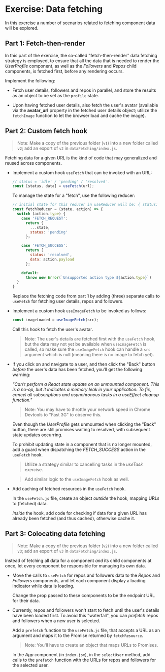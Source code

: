 # Exercise: Data fetching

In this exercise a number of scenarios related to fetching component data will be explored.

## Part 1: Fetch-then-render

In this part of the exercise, the so-called "fetch-then-render" data fetching strategy is employed, to ensure that all the data that is needed to render the _UserProfile_ component, as well as the _Followers_ and _Repos_ child components, is fetched first, before any rendering occurs.

Implement the following:

* Fetch user details, followers and repos in parallel, and store the results as an object to be set as the `profile` state.

* Upon having fetched user details, also fetch the user's avatar (available via the __avatar_url__ property in the fetched user details object; utilize the `fetchImage` function to let the browser load and cache the image).

## Part 2: Custom fetch hook

> Note: Make a copy of the previous folder (`v1`) into a new folder called `v2`; add an export of `v2` in `dataFetching/index.js`.

Fetching data for a given URL is the kind of code that may generalized and reused across components.

* Implement a custom hook `useFetch` that can be invoked with an URL:

  ```javascript
  // status = 'idle' / 'pending' / 'resolved'.
  const [status, data] = useFetch(url);
  ```

  To manage the state for a "fetch", use the following reducer:

  ```javascript
  // initial state for this reducer in useReducer will be: { status: 'idle', data: null }.
  const fetchReducer = (state, action) => {
    switch (action.type) {
      case 'FETCH_REQUEST':
        return {
          ...state,
          status: 'pending'
        };

      case 'FETCH_SUCCESS':
        return {
          status: 'resolved',
          data: action.payload
        };

      default:
        throw new Error(`Unsupported action type ${action.type}`)
    }
  }
  ```

  Replace the fetching code from part 1 by adding (three) separate calls to `useFetch` for fetching user details, repos and followers.

* Implement a custom hook `useImageFetch` to be invoked as follows:

  ```javascript
  const imageLoaded = useImageFetch(src);
  ```

  Call this hook to fetch the user's avatar.

  > Note: The user's details are fetched first with the `useFetch` hook, but the data may not yet be available when `useImageFetch` is called, so make sure the `useImageFetch` hook can handle a `src` argument which is null (meaning there is no image to fetch yet).

* If you click on and navigate to a user, and then click the "Back" button _before_ the user's data has been fetched, you'll get the following warning:

  _"Can't perform a React state update on an unmounted component. This is a no-op, but it indicates a memory leak in your application. To fix, cancel all subscriptions and asynchronous tasks in a useEffect cleanup function."_

  > Note: You may have to throttle your network speed in Chrome Devtools to "Fast 3G" to observe this.

  Even though the _UserProfile_ gets unmounted when clicking the "Back" button, there are still promises waiting to resolved, with subsequent state updates occurring.

  To prohibit updating state in a component that is no longer mounted, add a guard when dispatching the _FETCH_SUCCESS_ action in the `useFetch` hook.

  > Utilize a strategy similar to cancelling tasks in the _useTask_ exercise.

  > Add similar logic to the `useImageFetch` hook as well.

* Add caching of fetched resources in the `useFetch` hook.

  In the `useFetch.js` file, create an object _outside_ the hook, mapping URLs to (fetched) data.
  
   _Inside_ the hook, add code for checking if data for a given URL has already been fetched (and thus cached), otherwise cache it.

## Part 3: Colocating data fetching

> Note: Make a copy of the previous folder (`v2`) into a new folder called `v3`; add an export of `v3` in `dataFetching/index.js`.

Instead of fetching all data for a component _and_ its child components at once, let every component be responsible for managing its own data.

* Move the calls to `useFetch` for repos and followers data to the _Repos_ and _Followers_ components, and let each component display a loading indicator while data is loading.

  Change the prop passed to these components to be the endpoint URL for their data.

* Currently, repos and followers won't start to fetch until the user's details have been loaded first. To avoid this "waterfall", you can _prefetch_ repos and followers when a new user is selected.

  Add a `prefetch` function to the `useFetch.js` file, that accepts a URL as an argument and maps it to the Promise returned by `fetchResource`.

  > Note: You'll have to create an object that maps URLs to Promises.

  In the _App_ component (in `index.jsx`), in the `selectUser` method, add calls to the `prefetch` function with the URLs for repos and followers for the selected user.